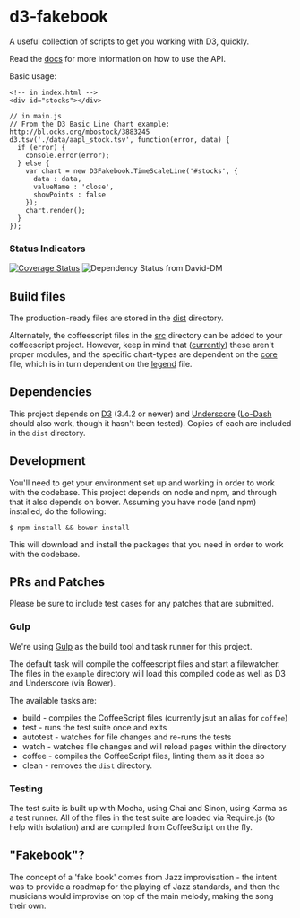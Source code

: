 d3-fakebook
===========

A useful collection of scripts to get you working with D3, quickly.

Read the [docs](https://github.com/intridea/d3-fakebook/wiki) for more information on how to use the API.

Basic usage:

    <!-- in index.html -->
    <div id="stocks"></div>

    // in main.js
    // From the D3 Basic Line Chart example: http://bl.ocks.org/mbostock/3883245
    d3.tsv('./data/aapl_stock.tsv', function(error, data) {
      if (error) {
        console.error(error);
      } else {
        var chart = new D3Fakebook.TimeScaleLine('#stocks', {
          data : data,
          valueName : 'close',
          showPoints : false
        });
        chart.render();
      }
    });

### Status Indicators

[![Coverage Status](https://coveralls.io/repos/intridea/d3-fakebook/badge.png)](https://coveralls.io/r/intridea/d3-fakebook) ![Dependency Status from David-DM](https://david-dm.org/intridea/d3-fakebook.png)

## Build files

The production-ready files are stored in the [dist](./dist) directory.

Alternately, the coffeescript files in the [src](./src) directory can be added to your coffeescript project. However, keep in mind that ([currently](https://github.com/intridea/d3-fakebook/issues/10)) these aren't proper modules, and the specific chart-types are dependent on the [core](./src/core.coffee) file, which is in turn dependent on the [legend](./src/legend.coffee) file.

## Dependencies

This project depends on [D3](http://d3js.org) (3.4.2 or newer) and [Underscore](http://underscorejs.org) ([Lo-Dash](http://lodash.com/) should also work, though it hasn't been tested). Copies of each are included in the `dist` directory.

## Development

You'll need to get your environment set up and working in order to work with the codebase. This project depends on node and npm, and through that it also depends on bower. Assuming you have node (and npm) installed, do the following:

    $ npm install && bower install

This will download and install the packages that you need in order to work with the codebase.

## PRs and Patches

Please be sure to include test cases for any patches that are submitted.

### Gulp

We're using [Gulp](http://gulpjs.com/) as the build tool and task runner for this project.

The default task will compile the coffeescript files and start a filewatcher. The files in the `example` directory will load this compiled code as well as D3 and Underscore (via Bower).

The available tasks are:

* build - compiles the CoffeeScript files (currently jsut an alias for `coffee`)
* test - runs the test suite once and exits
* autotest - watches for file changes and re-runs the tests
* watch - watches file changes and will reload pages within the directory
* coffee - compiles the CoffeeScript files, linting them as it does so
* clean - removes the `dist` directory.

### Testing

The test suite is built up with Mocha, using Chai and Sinon, using Karma as a test runner. All of the files in the test suite are loaded via Require.js (to help with isolation) and are compiled from CoffeeScript on the fly.

## "Fakebook"?

The concept of a 'fake book' comes from Jazz improvisation - the intent was to provide a roadmap for the playing of Jazz standards, and then the musicians would improvise on top of the main melody, making the song their own.
